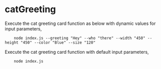 # catGreeting

Execute the cat greeting card function as below with dynamic values for input parameters,
```
    node index.js --greeting "Hey" --who "there" --width "450" --height "450" --color "Blue" --size "120"
```
Execute the cat greeting card function with default input parameters,
```
    node index.js
```